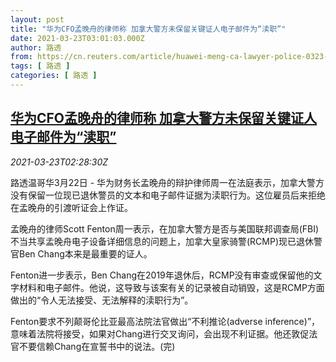 ```yaml
---
layout: post
title: "华为CFO孟晚舟的律师称 加拿大警方未保留关键证人电子邮件为“渎职”"
date: 2021-03-23T03:01:03.000Z
author: 路透
from: https://cn.reuters.com/article/huawei-meng-ca-lawyer-police-0323-idCNKBS2BF089
tags: [ 路透 ]
categories: [ 路透 ]
---
```

<!--1616468463000-->
[华为CFO孟晚舟的律师称 加拿大警方未保留关键证人电子邮件为“渎职”](https://cn.reuters.com/article/huawei-meng-ca-lawyer-police-0323-idCNKBS2BF089)
------

<div>
<div><i>2021-03-23T02:28:30Z</i></div><p>路透温哥华3月22日 - 华为财务长孟晚舟的辩护律师周一在法庭表示，加拿大警方没有保留一位现已退休警员的文本和电子邮件证据为渎职行为。这位雇员后来拒绝在孟晚舟的引渡听证会上作证。</p><p>孟晚舟的律师Scott Fenton周一表示，在加拿大警方是否与美国联邦调查局(FBI)不当共享孟晚舟电子设备详细信息的问题上，加拿大皇家骑警(RCMP)现已退休警官Ben Chang本来是最重要的证人。</p><p>Fenton进一步表示，Ben Chang在2019年退休后，RCMP没有审查或保留他的文字材料和电子邮件。他说，这导致与该案有关的记录被自动销毁，这是RCMP方面做出的“令人无法接受、无法解释的渎职行为”。</p><p>Fenton要求不列颠哥伦比亚最高法院法官做出“不利推论(adverse inference)”，意味着法院将接受，如果对Chang进行交叉询问，会出现不利证据。他还敦促法官不要信赖Chang在宣誓书中的说法。(完)</p>
</div>
